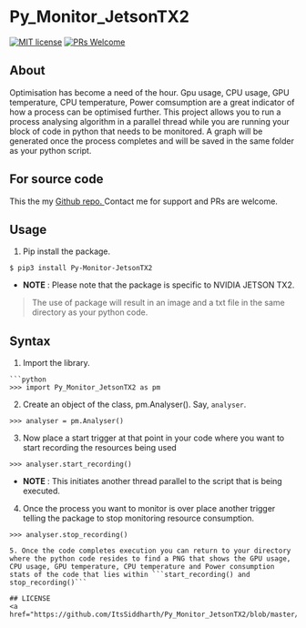 # Py_Monitor_JetsonTX2

[![MIT license](https://img.shields.io/badge/License-MIT-blue.svg)](https://github.com/ItsSiddharth/context_search/blob/master/LICENSE)   [![PRs Welcome](https://img.shields.io/badge/PRs-welcome-brightgreen.svg?style=flat-square)](http://makeapullrequest.com) 

## About
Optimisation has become a need of the hour. Gpu usage, CPU usage, GPU temperature, CPU temperature, Power comsumption are a great indicator of how a process can be optimised further. This project allows you to run a process analysing algorithm in a parallel thread while you are running your block of code in python that needs to be monitored. A graph will be generated once the process completes and will be saved in the same folder as your python script.

## For source code 
This the my <a href="https://github.com/ItsSiddharth/Py_Monitor_JetsonTX2">Github repo. </a>
Contact me for support and PRs are welcome.

## Usage 
1. Pip install the package.
```
$ pip3 install Py-Monitor-JetsonTX2
```
* **NOTE** : Please note that the package is specific to NVIDIA JETSON TX2.

> The use of package will result in an image and a txt file in the same directory as your python code.

## Syntax 
1. Import the library.
```shell
```python
>>> import Py_Monitor_JetsonTX2 as pm
```
2. Create an object of the class, pm.Analyser(). Say, `analyser`.
```
>>> analyser = pm.Analyser()
```
3. Now place a start trigger at that point in your code where you want to start recording the resources being used
```
>>> analyser.start_recording()
```
* **NOTE** : This initiates another thread parallel to the script that is being executed.
4. Once the process you want to monitor is over place another trigger telling the package to stop monitoring resource consumption.
```
>>> analyser.stop_recording()
```
```
5. Once the code completes execution you can return to your directory where the python code resides to find a PNG that shows the GPU usage, CPU usage, GPU temperature, CPU temperature and Power consumption stats of the code that lies within ```start_recording() and stop_recording()```

## LICENSE
<a href="https://github.com/ItsSiddharth/Py_Monitor_JetsonTX2/blob/master/LICENSE">MIT</a>
